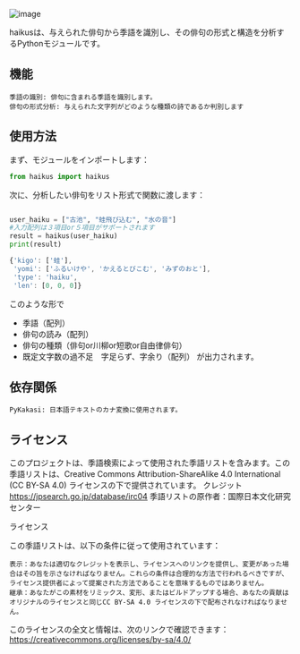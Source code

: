 ![image](https://github.com/ituyama/haikus/assets/42466955/b136173b-3a65-4451-8cc3-e1672ada0c5e)

haikusは、与えられた俳句から季語を識別し、その俳句の形式と構造を分析するPythonモジュールです。
## 機能
    季語の識別: 俳句に含まれる季語を識別します。
    俳句の形式分析: 与えられた文字列がどのような種類の詩であるか判別します
    
## 使用方法

まず、モジュールをインポートします：
```python
from haikus import haikus
```
次に、分析したい俳句をリスト形式で関数に渡します：

```python

user_haiku = ["古池", "蛙飛び込む", "水の音"]
#入力配列は３項目or５項目がサポートされます
result = haikus(user_haiku)
print(result)
```
```Javascript
{'kigo': ['蛙'],
 'yomi': ['ふるいけや', 'かえるとびこむ', 'みずのおと'],
 'type': 'haiku',
 'len': [0, 0, 0]}
```
このような形で
+ 季語（配列）
+ 俳句の読み（配列）
+ 俳句の種類（俳句or川柳or短歌or自由律俳句）
+ 既定文字数の過不足　字足らず、字余り（配列）
が出力されます。


## 依存関係

    PyKakasi: 日本語テキストのカナ変換に使用されます。
## ライセンス
このプロジェクトは、季語検索によって使用された季語リストを含みます。この季語リストは、Creative Commons Attribution-ShareAlike 4.0 International (CC BY-SA 4.0) ライセンスの下で提供されています。
クレジット
https://jpsearch.go.jp/database/irc04
季語リストの原作者：国際日本文化研究センター

ライセンス

この季語リストは、以下の条件に従って使用されています：

    表示：あなたは適切なクレジットを表示し、ライセンスへのリンクを提供し、変更があった場合はその旨を示さなければなりません。これらの条件は合理的な方法で行われるべきですが、ライセンス提供者によって提案された方法であることを意味するものではありません。
    継承：あなたがこの素材をリミックス、変形、またはビルドアップする場合、あなたの貢献はオリジナルのライセンスと同じCC BY-SA 4.0 ライセンスの下で配布されなければなりません。

このライセンスの全文と情報は、次のリンクで確認できます：https://creativecommons.org/licenses/by-sa/4.0/
